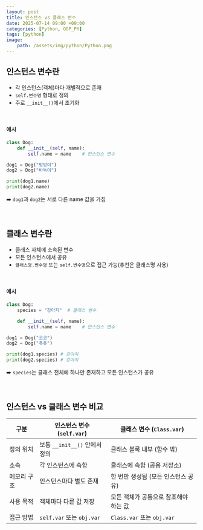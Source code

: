 ```yaml
---
layout: post
title: 인스턴스 vs 클래스 변수
date: 2025-07-14 09:00 +09:00
categories: [Python, OOP_PY]
tags: [python]
image:
    path: /assets/img/python/Python.png
---
```


## 인스턴스 변수란

- 각 인스턴스(객체)마다 개별적으로 존재
- `self.변수명` 형태로 정의
- 주로 `__init__()`에서 초기화

<br>

#### 예시

```python
class Dog:
    def __init__(self, name):
        self.name = name    # 인스턴스 변수 

dog1 = Dog("멍멍이")
dog2 = Dog("바둑이")

print(dog1.name)
print(dog2.name)
```

➡️ `dog1`과 `dog2`는 서로 다른 name 값을 가짐

<br>

## 클래스 변수란

- 클래스 자체에 소속된 변수
- 모든 인스턴스에서 공유
- `클래스명.변수명` 또는 `self.변수명`으로 접근 가능(추천은 클래스명 사용)

<br>

#### 예시

```python
class Dog:
    species = "강아지"  # 클래스 변수

    def __init__(self, name):
        self.name = name    # 인스턴스 변수

dog1 = Dog("코코")
dog2 = Dog("츄츄")

print(dog1.species) # 강아지
print(dog2.species) # 강아지
```

➡️ `species`는 클래스 전체에 하나만 존재하고 모든 인스턴스가 공유

<br>

## 인스턴스 vs 클래스 변수 비교

| 구분     | 인스턴스 변수 (`self.var`)    | 클래스 변수 (`Class.var`)     |
| ------ | ----------------------- | ------------------------ |
| 정의 위치  | 보통 `__init__()` 안에서 정의  | 클래스 블록 내부 (함수 밖)         |
| 소속     | 각 인스턴스에 속함              | 클래스에 속함 (공용 저장소)         |
| 메모리 구조 | 인스턴스마다 별도 존재            | 한 번만 생성됨 (모든 인스턴스 공유)    |
| 사용 목적  | 객체마다 다른 값 저장            | 모든 객체가 공통으로 참조해야 하는 값    |
| 접근 방법  | `self.var` 또는 `obj.var` | `Class.var` 또는 `obj.var` |

